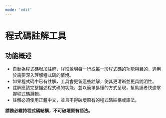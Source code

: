 ```yaml
---
mode: 'edit'
---
```


# 程式碼註解工具

## 功能概述

* 自動為程式碼增加註解，詳細說明每一行或每一段程式碼的功能與目的，適用於需要深入理解程式碼的情境。
* 如果程式碼中已有註解，工具會更新這些註解，使其更清晰並更具說明性。
* 註解應該完整描述程式碼的功能，並以簡單易懂的方式呈現，幫助讀者快速掌握程式碼邏輯。
* 註解必須使用正體中文，並且不得破壞原有的程式碼結構或語法。

**請務必維持程式碼結構，不可破壞原有語法。**
